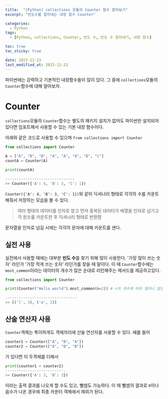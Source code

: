 ```yaml
---
title:  "[Python] collections 모듈의 Counter 함수 알아보기"
excerpt: "빈도수를 알아내는 내장 함수 Counter"

categories:
  - Python
tags:
  - [Python, collections, Counter, 빈도 수, 빈도 수 알아내기, 내장 함수]

toc: true
toc_sticky: true

date: 2023-12-23
last_modified_at: 2023-12-23
---
```


파이썬에는 강력하고 기본적인 내장함수들이 많이 있다. 그 중에 ``collections``모듈의 ``Counter``함수에 대해 알아보자.

# Counter
``collections``모듈의 ``Counter``함수는 별도의 패키지 설치가 없어도 파이썬만 설치되어 있다면 임포트해서 사용할 수 있는 기본 내장 함수이다.

아래와 같은 코드로 사용할 수 있으며
``from collections import Counter``

```py
from collections import Counter

A = ["A", "B", "B", "A", "A", "A", "B", "C"]
countA = Counter(A)

print(countA)

-------------------------------
>> Counter({'A': 4, 'B': 3, 'C': 1})
```

``Counter({'A': 4, 'B': 3, 'C': 1})``와 같이 딕셔너리 형태로 각각의 수를 카운트해줘서 저장하는 모습을 볼 수 있다.

> 여러 형태의 데이터를 인자로 받고 먼저 중복된 데이터가 배열을 인자로 넘기고 각 원소를 카운트한 후 딕셔너리 형태로 반환함

문자열을 인자로 넘길 시에는 각각의 문자에 대해 카운트를 센다.

## 실전 사용
실전에서 사용할 때에는 대부분 **빈도 수**를 찾기 위해 많이 사용한다. '가장 많이 쓰는 숫자' 라던가 '가장 적게 쓰는 숫자' 라던가를 찾을 때 말이다. 이 때 ``Counter``함수에는 ``most_common``이라는 데이터의 개수가 많은 순대로 리턴해주는 메서드를 제공하고있다.

```py
from collections import Counter

print(Counter("Hello world").most_common(n=2)) # n의 개수에 따라 얼마나 많은 데이터를 리턴할 것인지 선택 2일때는 데이터가 많은 1등, 2등을 리턴한다

--------------------------------
>> [('l', 3), ('o', 2)]
```

## 산술 연산자 사용
``Counter``객체는 특이하게도 객체끼리에 산술 연산자를 사용할 수 있다.
예를 들어

```py
counter1 = Counter(["A", "B", "A"])
counter2 = Counter(["A", "B", "B"])
```
가 있다면 이 두객체를 더해서

```py
print(counter1 + counter2)
---------------------------
>> Counter({'A': 3, 'B': 3})
```
이라는 출력 결과를 나오게 할 수도 있고, 뺄셈도 가능하다. 이 때 뺄셈의 결과로 ``0``이나 음수가 나온 경우에 최종 카운터 객체에서 제외가 된다.